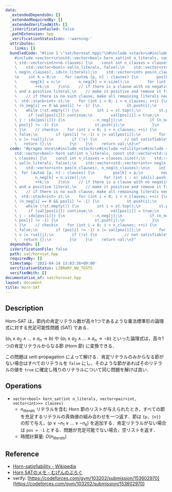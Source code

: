 ```yaml
---
data:
  _extendedDependsOn: []
  _extendedRequiredBy: []
  _extendedVerifiedWith: []
  _isVerificationFailed: false
  _pathExtension: hpp
  _verificationStatusIcon: ':warning:'
  attributes:
    links: []
  bundledCode: "#line 2 \"sat/hornsat.hpp\"\n#include <stack>\n#include <utility>\n\
    #include <vector>\n\nstd::vector<bool> horn_sat(int n_literals, const std::vector<std::pair<int,\
    \ std::vector<int>>>& clauses) {\n    const int n_clauses = clauses.size();\n\
    \    std::vector<bool> val(n_literals, false);\n    std::vector<std::vector<int>>\
    \ neg(n_clauses), idx(n_literals);\n    std::vector<int> pos(n_clauses), n_neg(n_clauses);\n\
    \n    int k = 0;\n    for (auto& [p, n] : clauses) {\n        pos[k] = p;\n  \
    \      neg[k] = n;\n        n_neg[k] = n.size();\n        for (int i : n) idx[i].push_back(k);\n\
    \        ++k;\n    }\n\n    // if there is a clause with no negative literals\
    \ and a positive literal,\n    // make it positive and remove it from other clauses.\n\
    \    // if there is no such clause, make all remaining literals negative.\n  \
    \  std::stack<int> st;\n    for (int i = 0; i < n_clauses; ++i) {\n        if\
    \ (n_neg[i] == 0 && pos[i] != -1) {\n            st.push(i);\n        }\n    }\n\
    \    while (!st.empty()) {\n        int i = st.top();\n        st.pop();\n   \
    \     if (val[pos[i]]) continue;\n        val[pos[i]] = true;\n        for (int\
    \ j : idx[pos[i]]) {\n            --n_neg[j];\n            if (n_neg[j] == 0 &&\
    \ pos[j] != -1) {\n                st.push(j);\n            }\n        }\n   \
    \ }\n    // check\n    for (int i = 0; i < n_clauses; ++i) {\n        bool v =\
    \ false;\n        if (pos[i] != -1) v |= val[pos[i]];\n        for (int j : neg[i])\
    \ v |= !val[j];\n        if (!v) {\n            // not satisfiable\n         \
    \   return {};\n        }\n    }\n    return val;\n}\n"
  code: "#pragma once\n#include <stack>\n#include <utility>\n#include <vector>\n\n\
    std::vector<bool> horn_sat(int n_literals, const std::vector<std::pair<int, std::vector<int>>>&\
    \ clauses) {\n    const int n_clauses = clauses.size();\n    std::vector<bool>\
    \ val(n_literals, false);\n    std::vector<std::vector<int>> neg(n_clauses), idx(n_literals);\n\
    \    std::vector<int> pos(n_clauses), n_neg(n_clauses);\n\n    int k = 0;\n  \
    \  for (auto& [p, n] : clauses) {\n        pos[k] = p;\n        neg[k] = n;\n\
    \        n_neg[k] = n.size();\n        for (int i : n) idx[i].push_back(k);\n\
    \        ++k;\n    }\n\n    // if there is a clause with no negative literals\
    \ and a positive literal,\n    // make it positive and remove it from other clauses.\n\
    \    // if there is no such clause, make all remaining literals negative.\n  \
    \  std::stack<int> st;\n    for (int i = 0; i < n_clauses; ++i) {\n        if\
    \ (n_neg[i] == 0 && pos[i] != -1) {\n            st.push(i);\n        }\n    }\n\
    \    while (!st.empty()) {\n        int i = st.top();\n        st.pop();\n   \
    \     if (val[pos[i]]) continue;\n        val[pos[i]] = true;\n        for (int\
    \ j : idx[pos[i]]) {\n            --n_neg[j];\n            if (n_neg[j] == 0 &&\
    \ pos[j] != -1) {\n                st.push(j);\n            }\n        }\n   \
    \ }\n    // check\n    for (int i = 0; i < n_clauses; ++i) {\n        bool v =\
    \ false;\n        if (pos[i] != -1) v |= val[pos[i]];\n        for (int j : neg[i])\
    \ v |= !val[j];\n        if (!v) {\n            // not satisfiable\n         \
    \   return {};\n        }\n    }\n    return val;\n}"
  dependsOn: []
  isVerificationFile: false
  path: sat/hornsat.hpp
  requiredBy: []
  timestamp: '2022-04-14 13:03:36+09:00'
  verificationStatus: LIBRARY_NO_TESTS
  verifiedWith: []
documentation_of: sat/hornsat.hpp
layout: document
title: Horn-SAT
---
```


## Description

Horn-SAT は，節内の肯定リテラル数が高々1つであるような乗法標準形の論理式に対する充足可能性問題 (SAT) である．

$(a_1 \land a_2 \land \dots \land a_n \rightarrow b)$ や $(a_1 \land a_2 \land \dots \land a_n \rightarrow \lnot b)$ といった論理式は，高々1つの肯定リテラルからなる節 (Horn 節) に変換できる．

この問題は unit-propagation によって解ける．肯定リテラルのみからなる節がない場合はすべてのリテラルを `false` にし，そのような節があればそのリテラルの値を `true` に確定し残りのリテラルについて同じ問題を解けば良い．

## Operations

- `vector<bool> horn_sat(int n_literals, vector<pair<int, vector<int>>> clauses)`
    - $n_{literals}$ リテラルを含む Horn 節のリストが与えられたとき，すべての節を充足するリテラルの真偽値の組み合わせを一つ返す．節は `{p, {n}}` の形で与え，$(p \lor \lnot n_1 \lor \dots \lor \lnot n_k)$ を追加する．肯定リテラルがない場合は `pos = -1` とする．問題が充足可能でない場合，空リストを返す．
    - 時間計算量: $O(n_{literals})$

## Reference

- [Horn-satisfiability - Wikipedia](https://en.wikipedia.org/wiki/Horn-satisfiability)
- [Horn SATのメモ - むげんのぶろぐ](https://mugen1337.hatenablog.com/entry/2021/08/22/230456)
- verify: [https://codeforces.com/gym/103202/submission/153602970](https://codeforces.com/gym/103202/submission/153602970)